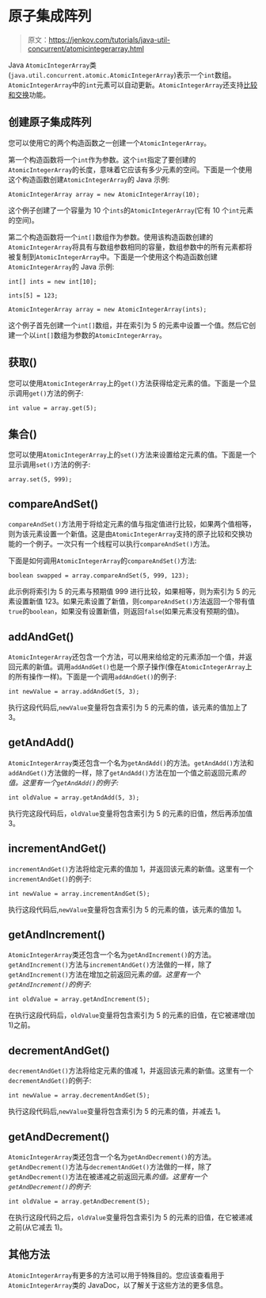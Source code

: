 # 原子集成阵列

> 原文：<https://jenkov.com/tutorials/java-util-concurrent/atomicintegerarray.html>

Java `AtomicIntegerArray`类(`java.util.concurrent.atomic.AtomicIntegerArray`)表示一个`int`数组。`AtomicIntegerArray`中的`int`元素可以自动更新。`AtomicIntegerArray`还支持[比较和交换](/java-concurrency/compare-and-swap.html)功能。

## 创建原子集成阵列

您可以使用它的两个构造函数之一创建一个`AtomicIntegerArray`。

第一个构造函数将一个`int`作为参数。这个`int`指定了要创建的`AtomicIntegerArray`的长度，意味着它应该有多少元素的空间。下面是一个使用这个构造函数创建`AtomicIntegerArray`的 Java 示例:

```
AtomicIntegerArray array = new AtomicIntegerArray(10);

```

这个例子创建了一个容量为 10 个`ints`的`AtomicIntegerArray`(它有 10 个`int`元素的空间)。

第二个构造函数将一个`int[]`数组作为参数。使用该构造函数创建的`AtomicIntegerArray`将具有与数组参数相同的容量，数组参数中的所有元素都将被复制到`AtomicIntegerArray`中。下面是一个使用这个构造函数创建`AtomicIntegerArray`的 Java 示例:

```
int[] ints = new int[10];

ints[5] = 123;

AtomicIntegerArray array = new AtomicIntegerArray(ints);

```

这个例子首先创建一个`int[]`数组，并在索引为 5 的元素中设置一个值。然后它创建一个以`int[]`数组为参数的`AtomicIntegerArray`。

## 获取()

您可以使用`AtomicIntegerArray`上的`get()`方法获得给定元素的值。下面是一个显示调用`get()`方法的例子:

```
int value = array.get(5);

```

## 集合()

您可以使用`AtomicIntegerArray`上的`set()`方法来设置给定元素的值。下面是一个显示调用`set()`方法的例子:

```
array.set(5, 999);

```

## compareAndSet()

`compareAndSet()`方法用于将给定元素的值与指定值进行比较，如果两个值相等，则为该元素设置一个新值。这是由`AtomicIntegerArray`支持的原子比较和交换功能的一个例子。一次只有一个线程可以执行`compareAndSet()`方法。

下面是如何调用`AtomicIntegerArray`的`compareAndSet()`方法:

```
boolean swapped = array.compareAndSet(5, 999, 123);

```

此示例将索引为 5 的元素与预期值 999 进行比较，如果相等，则为索引为 5 的元素设置新值 123。如果元素设置了新值，则`compareAndSet()`方法返回一个带有值`true`的`boolean`，如果没有设置新值，则返回`false`(如果元素没有预期的值)。

## addAndGet()

`AtomicIntegerArray`还包含一个方法，可以用来给给定的元素添加一个值，并返回元素的新值。调用`addAndGet()`也是一个原子操作(像在`AtomicIntegerArray`上的所有操作一样)。下面是一个调用`addAndGet()`的例子:

```
int newValue = array.addAndGet(5, 3);

```

执行这段代码后,`newValue`变量将包含索引为 5 的元素的值，该元素的值加上了 3。

## getAndAdd()

`AtomicIntegerArray`类还包含一个名为`getAndAdd()`的方法。`getAndAdd()`方法和`addAndGet()`方法做的一样，除了`getAndAdd()`方法在加一个值之前返回元素*的值。这里有一个`getAndAdd()`的例子:*

```
int oldValue = array.getAndAdd(5, 3);

```

执行完这段代码后，`oldValue`变量将包含索引为 5 的元素的旧值，然后再添加值 3。

## incrementAndGet()

`incrementAndGet()`方法将给定元素的值加 1，并返回该元素的新值。这里有一个`incrementAndGet()`的例子:

```
int newValue = array.incrementAndGet(5);

```

执行这段代码后,`newValue`变量将包含索引为 5 的元素的值，该元素的值加 1。

## getAndIncrement()

`AtomicIntegerArray`类还包含一个名为`getAndIncrement()`的方法。`getAndIncrement()`方法与`incrementAndGet()`方法做的一样，除了`getAndIncrement()`方法在增加之前返回元素*的值。这里有一个`getAndIncrement()`的例子:*

```
int oldValue = array.getAndIncrement(5);

```

在执行这段代码后，`oldValue`变量将包含索引为 5 的元素的旧值，在它被递增(加 1)之前。

## decrementAndGet()

`decrementAndGet()`方法将给定元素的值减 1，并返回该元素的新值。这里有一个`decrementAndGet()`的例子:

```
int newValue = array.decrementAndGet(5);

```

执行这段代码后,`newValue`变量将包含索引为 5 的元素的值，并减去 1。

## getAndDecrement()

`AtomicIntegerArray`类还包含一个名为`getAndDecrement()`的方法。`getAndDecrement()`方法与`decrementAndGet()`方法做的一样，除了`getAndDecrement()`方法在被递减之前返回元素*的值。这里有一个`getAndDecrement()`的例子:*

```
int oldValue = array.getAndDecrement(5);

```

在执行这段代码之后，`oldValue`变量将包含索引为 5 的元素的旧值，在它被递减之前(从它减去 1)。

## 其他方法

`AtomicIntegerArray`有更多的方法可以用于特殊目的。您应该查看用于`AtomicIntegerArray`类的 JavaDoc，以了解关于这些方法的更多信息。